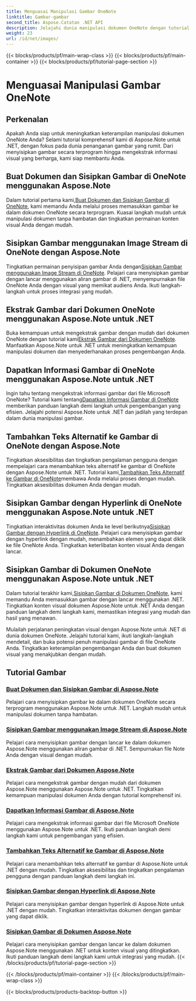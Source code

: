 ```yaml
---
title: Menguasai Manipulasi Gambar OneNote
linktitle: Gambar-gambar
second_title: Aspose.Catatan .NET API
description: Jelajahi dunia manipulasi dokumen OneNote dengan tutorial Aspose.Note untuk .NET tentang penanganan gambar yang lancar. Tingkatkan konten visual Anda dengan mudah.
weight: 23
url: /id/net/images/
---
```


{{< blocks/products/pf/main-wrap-class >}}
{{< blocks/products/pf/main-container >}}
{{< blocks/products/pf/tutorial-page-section >}}

# Menguasai Manipulasi Gambar OneNote

## Perkenalan

Apakah Anda siap untuk meningkatkan keterampilan manipulasi dokumen OneNote Anda? Selami tutorial komprehensif kami di Aspose.Note untuk .NET, dengan fokus pada dunia penanganan gambar yang rumit. Dari menyisipkan gambar secara terprogram hingga mengekstrak informasi visual yang berharga, kami siap membantu Anda.

## Buat Dokumen dan Sisipkan Gambar di OneNote menggunakan Aspose.Note
 Dalam tutorial pertama kami,[Buat Dokumen dan Sisipkan Gambar di OneNote](./build-doc-insert-image/), kami memandu Anda melalui proses memasukkan gambar ke dalam dokumen OneNote secara terprogram. Kuasai langkah mudah untuk manipulasi dokumen tanpa hambatan dan tingkatkan permainan konten visual Anda dengan mudah.

## Sisipkan Gambar menggunakan Image Stream di OneNote dengan Aspose.Note
 Tingkatkan permainan penyisipan gambar Anda dengan[Sisipkan Gambar menggunakan Image Stream di OneNote](./insert-image-using-image-stream/). Pelajari cara menyisipkan gambar dengan lancar menggunakan aliran gambar di .NET, menyempurnakan file OneNote Anda dengan visual yang memikat audiens Anda. Ikuti langkah-langkah untuk proses integrasi yang mudah.

## Ekstrak Gambar dari Dokumen OneNote menggunakan Aspose.Note untuk .NET
 Buka kemampuan untuk mengekstrak gambar dengan mudah dari dokumen OneNote dengan tutorial kami[Ekstrak Gambar dari Dokumen OneNote](./extract-images/). Manfaatkan Aspose.Note untuk .NET untuk meningkatkan kemampuan manipulasi dokumen dan menyederhanakan proses pengembangan Anda.

## Dapatkan Informasi Gambar di OneNote menggunakan Aspose.Note untuk .NET
 Ingin tahu tentang mengekstrak informasi gambar dari file Microsoft OneNote? Tutorial kami tentang[Dapatkan Informasi Gambar di OneNote](./get-info-of-images/) memberikan panduan langkah demi langkah untuk pengembangan yang efisien. Jelajahi potensi Aspose.Note untuk .NET dan jadilah yang terdepan dalam dunia manipulasi gambar.

## Tambahkan Teks Alternatif ke Gambar di OneNote dengan Aspose.Note
 Tingkatkan aksesibilitas dan tingkatkan pengalaman pengguna dengan mempelajari cara menambahkan teks alternatif ke gambar di OneNote dengan Aspose.Note untuk .NET. Tutorial kami,[Tambahkan Teks Alternatif ke Gambar di OneNote](./image-alternative-text/)membawa Anda melalui proses dengan mudah. Tingkatkan aksesibilitas dokumen Anda dengan mudah.

## Sisipkan Gambar dengan Hyperlink di OneNote menggunakan Aspose.Note untuk .NET
 Tingkatkan interaktivitas dokumen Anda ke level berikutnya[Sisipkan Gambar dengan Hyperlink di OneNote](./insert-image-hyperlink/). Pelajari cara menyisipkan gambar dengan hyperlink dengan mudah, menambahkan elemen yang dapat diklik ke file OneNote Anda. Tingkatkan keterlibatan konten visual Anda dengan lancar.

## Sisipkan Gambar di Dokumen OneNote menggunakan Aspose.Note untuk .NET
 Dalam tutorial terakhir kami,[Sisipkan Gambar di Dokumen OneNote](./insert-images/), kami memandu Anda memasukkan gambar dengan lancar menggunakan .NET. Tingkatkan konten visual dokumen Aspose.Note untuk .NET Anda dengan panduan langkah demi langkah kami, memastikan integrasi yang mudah dan hasil yang menawan.

Mulailah perjalanan peningkatan visual dengan Aspose.Note untuk .NET di dunia dokumen OneNote. Jelajahi tutorial kami, ikuti langkah-langkah mendetail, dan buka potensi penuh manipulasi gambar di file OneNote Anda. Tingkatkan keterampilan pengembangan Anda dan buat dokumen visual yang menakjubkan dengan mudah.
## Tutorial Gambar
### [Buat Dokumen dan Sisipkan Gambar di Aspose.Note](./build-doc-insert-image/)
Pelajari cara menyisipkan gambar ke dalam dokumen OneNote secara terprogram menggunakan Aspose.Note untuk .NET. Langkah mudah untuk manipulasi dokumen tanpa hambatan.
### [Sisipkan Gambar menggunakan Image Stream di Aspose.Note](./insert-image-using-image-stream/)
Pelajari cara menyisipkan gambar dengan lancar ke dalam dokumen Aspose.Note menggunakan aliran gambar di .NET. Sempurnakan file Note Anda dengan visual dengan mudah.
### [Ekstrak Gambar dari Dokumen Aspose.Note](./extract-images/)
Pelajari cara mengekstrak gambar dengan mudah dari dokumen Aspose.Note menggunakan Aspose.Note untuk .NET. Tingkatkan kemampuan manipulasi dokumen Anda dengan tutorial komprehensif ini.
### [Dapatkan Informasi Gambar di Aspose.Note](./get-info-of-images/)
Pelajari cara mengekstrak informasi gambar dari file Microsoft OneNote menggunakan Aspose.Note untuk .NET. Ikuti panduan langkah demi langkah kami untuk pengembangan yang efisien.
### [Tambahkan Teks Alternatif ke Gambar di Aspose.Note](./image-alternative-text/)
Pelajari cara menambahkan teks alternatif ke gambar di Aspose.Note untuk .NET dengan mudah. Tingkatkan aksesibilitas dan tingkatkan pengalaman pengguna dengan panduan langkah demi langkah ini.
### [Sisipkan Gambar dengan Hyperlink di Aspose.Note](./insert-image-hyperlink/)
Pelajari cara menyisipkan gambar dengan hyperlink di Aspose.Note untuk .NET dengan mudah. Tingkatkan interaktivitas dokumen dengan gambar yang dapat diklik.
### [Sisipkan Gambar di Dokumen Aspose.Note](./insert-images/)
Pelajari cara menyisipkan gambar dengan lancar ke dalam dokumen Aspose.Note menggunakan .NET untuk konten visual yang ditingkatkan. Ikuti panduan langkah demi langkah kami untuk integrasi yang mudah.
{{< /blocks/products/pf/tutorial-page-section >}}

{{< /blocks/products/pf/main-container >}}
{{< /blocks/products/pf/main-wrap-class >}}

{{< blocks/products/products-backtop-button >}}
